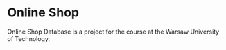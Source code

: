 # Online Shop
Online Shop Database is a project for the course at the Warsaw University of Technology.